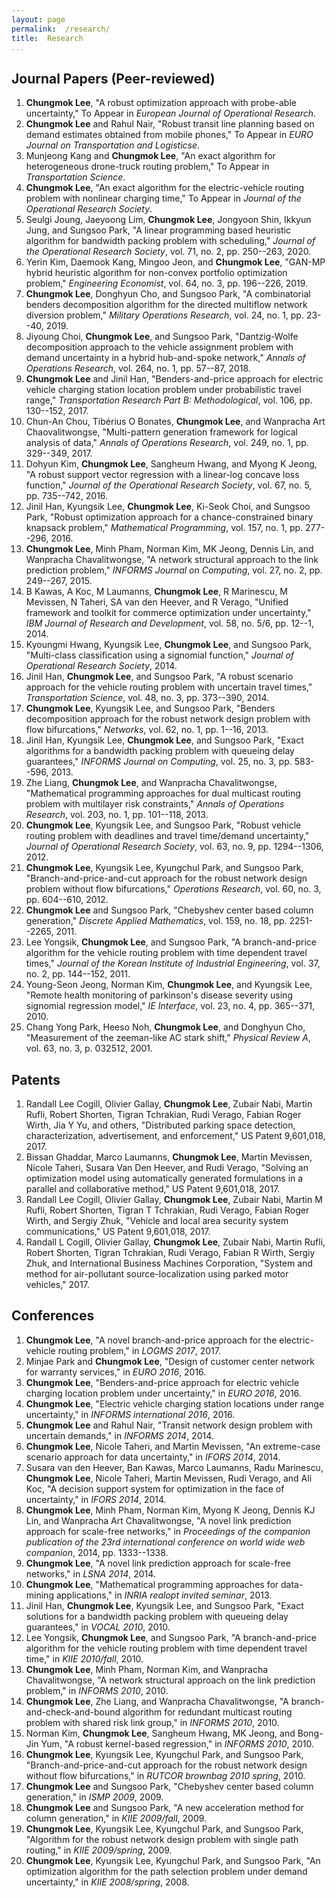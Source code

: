 ```yaml
---
layout: page
permalink:  /research/
title:  Research
...
```


## Journal Papers (Peer-reviewed)

1.  **Chungmok Lee**, "A robust optimization approach with probe-able
    uncertainty," To Appear in *European Journal of Operational
    Research*.
2.  **Chungmok Lee** and Rahul Nair, "Robust transit line planning based on
    demand estimates obtained from mobile phones," To Appear in *EURO
    Journal on Transportation and Logisticse*.
3.  Munjeong Kang and **Chungmok Lee**, "An exact algorithm for
    heterogeneous drone-truck routing problem," To Appear in
    *Transportation Science*.
4.  **Chungmok Lee**, "An exact algorithm for the electric-vehicle routing
    problem with nonlinear charging time," To Appear in *Journal of the
    Operational Research Society*.
5.  Seulgi Joung, Jaeyoong Lim, **Chungmok Lee**, Jongyoon Shin, Ikkyun
    Jung, and Sungsoo Park, "A linear programming based heuristic
    algorithm for bandwidth packing problem with scheduling," *Journal
    of the Operational Research Society*, vol. 71, no. 2, pp.
    250--263, 2020.
6.  Yerin Kim, Daemook Kang, Mingoo Jeon, and **Chungmok Lee**, "GAN-MP
    hybrid heuristic algorithm for non-convex portfolio optimization
    problem," *Engineering Economist*, vol. 64, no. 3, pp.
    196--226, 2019.
7.  **Chungmok Lee**, Donghyun Cho, and Sungsoo Park, "A combinatorial
    benders decomposition algorithm for the directed multiflow network
    diversion problem," *Military Operations Research*, vol. 24, no. 1,
    pp. 23--40, 2019.
8.  Jiyoung Choi, **Chungmok Lee**, and Sungsoo Park, "Dantzig-Wolfe
    decomposition approach to the vehicle assignment problem with demand
    uncertainty in a hybrid hub-and-spoke network," *Annals of
    Operations Research*, vol. 264, no. 1, pp. 57--87, 2018.
9.  **Chungmok Lee** and Jinil Han, "Benders-and-price approach for electric
    vehicle charging station location problem under probabilistic travel
    range," *Transportation Research Part B: Methodological*, vol. 106,
    pp. 130--152, 2017.
10. Chun-An Chou, Tibérius O Bonates, **Chungmok Lee**, and Wanpracha Art
    Chaovalitwongse, "Multi-pattern generation framework for logical
    analysis of data," *Annals of Operations Research*, vol. 249, no. 1,
    pp. 329--349, 2017.
11. Dohyun Kim, **Chungmok Lee**, Sangheum Hwang, and Myong K Jeong, "A
    robust support vector regression with a linear-log concave loss
    function," *Journal of the Operational Research Society*, vol. 67,
    no. 5, pp. 735--742, 2016.
12. Jinil Han, Kyungsik Lee, **Chungmok Lee**, Ki-Seok Choi, and Sungsoo
    Park, "Robust optimization approach for a chance-constrained binary
    knapsack problem," *Mathematical Programming*, vol. 157, no. 1, pp.
    277--296, 2016.
13. **Chungmok Lee**, Minh Pham, Norman Kim, MK Jeong, Dennis Lin, and
    Wanpracha Chavalitwongse, "A network structural approach to the link
    prediction problem," *INFORMS Journal on Computing*, vol. 27, no. 2,
    pp. 249--267, 2015.
14. B Kawas, A Koc, M Laumanns, **Chungmok Lee**, R Marinescu, M Mevissen, N
    Taheri, SA van den Heever, and R Verago, "Unified framework and
    toolkit for commerce optimization under uncertainty," *IBM Journal
    of Research and Development*, vol. 58, no. 5/6, pp. 12--1, 2014.
15. Kyoungmi Hwang, Kyungsik Lee, **Chungmok Lee**, and Sungsoo Park,
    "Multi-class classification using a signomial function," *Journal of
    Operational Research Society*, 2014.
16. Jinil Han, **Chungmok Lee**, and Sungsoo Park, "A robust scenario
    approach for the vehicle routing problem with uncertain travel
    times," *Transportation Science*, vol. 48, no. 3, pp.
    373--390, 2014.
17. **Chungmok Lee**, Kyungsik Lee, and Sungsoo Park, "Benders decomposition
    approach for the robust network design problem with flow
    bifurcations," *Networks*, vol. 62, no. 1, pp. 1--16, 2013.
18. Jinil Han, Kyungsik Lee, **Chungmok Lee**, and Sungsoo Park, "Exact
    algorithms for a bandwidth packing problem with queueing delay
    guarantees," *INFORMS Journal on Computing*, vol. 25, no. 3, pp.
    583--596, 2013.
19. Zhe Liang, **Chungmok Lee**, and Wanpracha Chavalitwongse, "Mathematical
    programming approaches for dual multicast routing problem with
    multilayer risk constraints," *Annals of Operations Research*, vol.
    203, no. 1, pp. 101--118, 2013.
20. **Chungmok Lee**, Kyungsik Lee, and Sungsoo Park, "Robust vehicle
    routing problem with deadlines and travel time/demand uncertainty,"
    *Journal of Operational Research Society*, vol. 63, no. 9, pp.
    1294--1306, 2012.
21. **Chungmok Lee**, Kyungsik Lee, Kyungchul Park, and Sungsoo Park,
    "Branch-and-price-and-cut approach for the robust network design
    problem without flow bifurcations," *Operations Research*, vol. 60,
    no. 3, pp. 604--610, 2012.
22. **Chungmok Lee** and Sungsoo Park, "Chebyshev center based column
    generation," *Discrete Applied Mathematics*, vol. 159, no. 18, pp.
    2251--2265, 2011.
23. Lee Yongsik, **Chungmok Lee**, and Sungsoo Park, "A branch-and-price
    algorithm for the vehicle routing problem with time dependent travel
    times," *Journal of the Korean Institute of Industrial Engineering*,
    vol. 37, no. 2, pp. 144--152, 2011.
24. Young-Seon Jeong, Norman Kim, **Chungmok Lee**, and Kyungsik Lee,
    "Remote health monitoring of parkinson's disease severity using
    signomial regression model," *IE Interface*, vol. 23, no. 4, pp.
    365--371, 2010.
25. Chang Yong Park, Heeso Noh, **Chungmok Lee**, and Donghyun Cho,
    "Measurement of the zeeman-like AC stark shift," *Physical Review
    A*, vol. 63, no. 3, p. 032512, 2001.

## Patents

1.  Randall Lee Cogill, Olivier Gallay, **Chungmok Lee**, Zubair Nabi,
    Martin Rufli, Robert Shorten, Tigran Tchrakian, Rudi Verago, Fabian
    Roger Wirth, Jia Y Yu, and others, "Distributed parking space
    detection, characterization, advertisement, and enforcement," US
    Patent 9,601,018, 2017.
2.  Bissan Ghaddar, Marco Laumanns, **Chungmok Lee**, Martin Mevissen,
    Nicole Taheri, Susara Van Den Heever, and Rudi Verago, "Solving an
    optimization model using automatically generated formulations in a
    parallel and collaborative method," US Patent 9,601,018, 2017.
3.  Randall Lee Cogill, Olivier Gallay, **Chungmok Lee**, Zubair Nabi,
    Martin M Rufli, Robert Shorten, Tigran T Tchrakian, Rudi Verago,
    Fabian Roger Wirth, and Sergiy Zhuk, "Vehicle and local area
    security system communications," US Patent 9,601,018, 2017.
4.  Randall L Cogill, Olivier Gallay, **Chungmok Lee**, Zubair Nabi, Martin
    Rufli, Robert Shorten, Tigran Tchrakian, Rudi Verago, Fabian R
    Wirth, Sergiy Zhuk, and International Business Machines Corporation,
    "System and method for air-pollutant source-localization using
    parked motor vehicles," 2017.

## Conferences

1.  **Chungmok Lee**, "A novel branch-and-price approach for the
    electric-vehicle routing problem," in *LOGMS 2017*, 2017.
2.  Minjae Park and **Chungmok Lee**, "Design of customer center network for
    warranty services," in *EURO 2016*, 2016.
3.  **Chungmok Lee**, "Benders-and-price approach for electric vehicle
    charging location problem under uncertainty," in *EURO 2016*, 2016.
4.  **Chungmok Lee**, "Electric vehicle charging station locations under
    range uncertainty," in *INFORMS international 2016*, 2016.
5.  **Chungmok Lee** and Rahul Nair, "Transit network design problem with
    uncertain demands," in *INFORMS 2014*, 2014.
6.  **Chungmok Lee**, Nicole Taheri, and Martin Mevissen, "An extreme-case
    scenario approach for data uncertainty," in *IFORS 2014*, 2014.
7.  Susara van den Heever, Ban Kawas, Marco Laumanns, Radu Marinescu,
    **Chungmok Lee**, Nicole Taheri, Martin Mevissen, Rudi Verago, and Ali
    Koc, "A decision support system for optimization in the face of
    uncertainty," in *IFORS 2014*, 2014.
8.  **Chungmok Lee**, Minh Pham, Norman Kim, Myong K Jeong, Dennis KJ Lin,
    and Wanpracha Art Chavalitwongse, "A novel link prediction approach
    for scale-free networks," in *Proceedings of the companion
    publication of the 23rd international conference on world wide web
    companion*, 2014, pp. 1333--1338.
9.  **Chungmok Lee**, "A novel link prediction approach for scale-free
    networks," in *LSNA 2014*, 2014.
10. **Chungmok Lee**, "Mathematical programming approaches for data-mining
    applications," in *INRIA realopt invited seminar*, 2013.
11. Jinil Han, **Chungmok Lee**, Kyungsik Lee, and Sungsoo Park, "Exact
    solutions for a bandwidth packing problem with queueing delay
    guarantees," in *VOCAL 2010*, 2010.
12. Lee Yongsik, **Chungmok Lee**, and Sungsoo Park, "A branch-and-price
    algorithm for the vehicle routing problem with time dependent travel
    time," in *KIIE 2010/fall*, 2010.
13. **Chungmok Lee**, Minh Pham, Norman Kim, and Wanpracha Chavalitwongse,
    "A network structural approach on the link prediction problem," in
    *INFORMS 2010*, 2010.
14. **Chungmok Lee**, Zhe Liang, and Wanpracha Chavalitwongse, "A
    branch-and-check-and-bound algorithm for redundant multicast routing
    problem with shared risk link group," in *INFORMS 2010*, 2010.
15. Norman Kim, **Chungmok Lee**, Sangheum Hwang, MK Jeong, and Bong-Jin
    Yum, "A robust kernel-based regression," in *INFORMS 2010*, 2010.
16. **Chungmok Lee**, Kyungsik Lee, Kyungchul Park, and Sungsoo Park,
    "Branch-and-price-and-cut approach for the robust network design
    without flow bifurcations," in *RUTCOR brownbag 2010 spring*, 2010.
17. **Chungmok Lee** and Sungsoo Park, "Chebyshev center based column
    generation," in *ISMP 2009*, 2009.
18. **Chungmok Lee** and Sungsoo Park, "A new acceleration method for column
    generation," in *KIIE 2009/fall*, 2009.
19. **Chungmok Lee**, Kyungsik Lee, Kyungchul Park, and Sungsoo Park,
    "Algorithm for the robust network design problem with single path
    routing," in *KIIE 2009/spring*, 2009.
20. **Chungmok Lee**, Kyungsik Lee, Kyungchul Park, and Sungsoo Park, "An
    optimization algorithm for the path selection problem under demand
    uncertainty," in *KIIE 2008/spring*, 2008.
